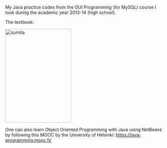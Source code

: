 My Java practice codes from the GUI Programming (for MySQL) course I took during the academic year 2013-14 (high school).

The textbook:

<img alt="sumita" src="https://gkorpal.github.io/images/sp.jpg" width="210" height="300" class="center">


One can also learn Object Oriented Programming with Java using NetBeans by following this MOOC by the University of Helsinki: https://java-programming.mooc.fi/
